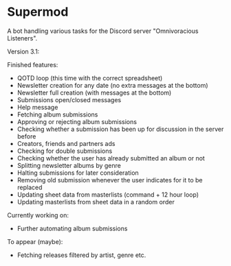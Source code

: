 # Supermod

A bot handling various tasks for the Discord server "Omnivoracious Listeners".

Version 3.1:

Finished features:

- QOTD loop (this time with the correct spreadsheet)
- Newsletter creation for any date (no extra messages at the bottom)
- Newsletter full creation (with messages at the bottom)
- Submissions open/closed messages
- Help message
- Fetching album submissions
- Approving or rejecting album submissions
- Checking whether a submission has been up for discussion in the server before
- Creators, friends and partners ads
- Checking for double submissions
- Checking whether the user has already submitted an album or not
- Splitting newsletter albums by genre
- Halting submissions for later consideration
- Removing old submission whenever the user indicates for it to be replaced
- Updating sheet data from masterlists (command + 12 hour loop)
- Updating masterlists from sheet data in a random order

Currently working on:

- Further automating album submissions

To appear (maybe):

- Fetching releases filtered by artist, genre etc.
